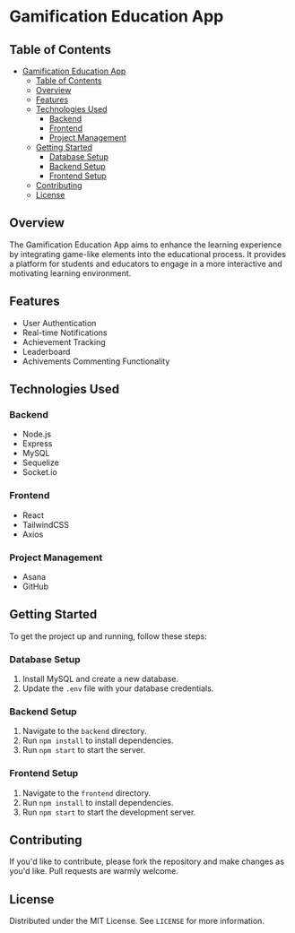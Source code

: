 # Gamification Education App

## Table of Contents

- [Gamification Education App](#gamification-education-app)
  - [Table of Contents](#table-of-contents)
  - [Overview](#overview)
  - [Features](#features)
  - [Technologies Used](#technologies-used)
    - [Backend](#backend)
    - [Frontend](#frontend)
    - [Project Management](#project-management)
  - [Getting Started](#getting-started)
    - [Database Setup](#database-setup)
    - [Backend Setup](#backend-setup)
    - [Frontend Setup](#frontend-setup)
  - [Contributing](#contributing)
  - [License](#license)

## Overview

The Gamification Education App aims to enhance the learning experience by integrating game-like elements into the educational process. It provides a platform for students and educators to engage in a more interactive and motivating learning environment.

## Features

- User Authentication
- Real-time Notifications
- Achievement Tracking
- Leaderboard
- Achivements Commenting Functionality

## Technologies Used

### Backend

- Node.js
- Express
- MySQL
- Sequelize
- Socket.io

### Frontend

- React
- TailwindCSS
- Axios

### Project Management

- Asana
- GitHub

## Getting Started

To get the project up and running, follow these steps:

### Database Setup

1. Install MySQL and create a new database.
2. Update the `.env` file with your database credentials.

### Backend Setup

1. Navigate to the `backend` directory.
2. Run `npm install` to install dependencies.
3. Run `npm start` to start the server.

### Frontend Setup

1. Navigate to the `frontend` directory.
2. Run `npm install` to install dependencies.
3. Run `npm start` to start the development server.

## Contributing

If you'd like to contribute, please fork the repository and make changes as you'd like. Pull requests are warmly welcome.

## License

Distributed under the MIT License. See `LICENSE` for more information.
